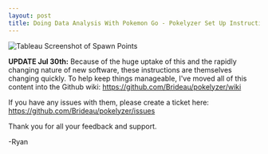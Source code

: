 ```yaml
---
layout: post
title: Doing Data Analysis With Pokemon Go - Pokelyzer Set Up Instructions
---
```


![Tableau Screenshot of Spawn Points](http://i.imgur.com/xRY8bLn.png)

**UPDATE Jul 30th:** Because of the huge uptake of this and the rapidly changing nature of new software, these instructions are themselves changing quickly. To help keep things manageable, I've moved all of this content into the Github wiki: <https://github.com/Brideau/pokelyzer/wiki>

If you have any issues with them, please create a ticket here: <https://github.com/Brideau/pokelyzer/issues>

Thank you for all your feedback and support.

-Ryan
